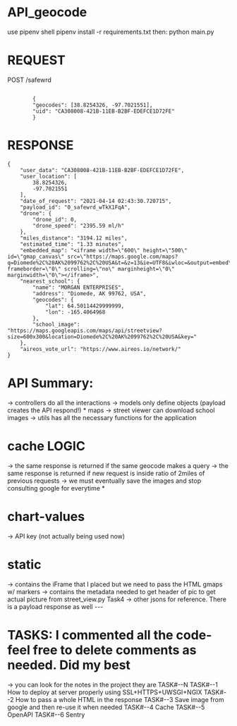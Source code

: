 # API_geocode
use pipenv shell
pipenv install -r requirements.txt
then: python main.py

# REQUEST
POST /safewrd
``` 

        {
        "geocodes": [38.8254326, -97.7021551],
        "uid": "CA308008-421B-11EB-B2BF-EDEFCE1D72FE"
        }
``` 


# RESPONSE
``` 
{
    "user_data": "CA308008-421B-11EB-B2BF-EDEFCE1D72FE",
    "user_location": [
        38.8254326,
        -97.7021551
    ],
    "date_of_request": "2021-04-14 02:43:30.720715",
    "payload_id": "0_safewrd_wTkX1FqA",
    "drone": {
        "drone_id": 0,
        "drone_speed": "2395.59 ml/h"
    },
    "miles_distance": "3194.12 miles",
    "estimated_time": "1.33 minutes",
    "embedded_map": "<iframe width=\"600\" height=\"500\" id=\"gmap_canvas\" src=\"https://maps.google.com/maps?q=Diomede%2C%20AK%2099762%2C%20USA&t=&z=13&ie=UTF8&iwloc=&output=embed\" frameborder=\"0\" scrolling=\"no\" marginheight=\"0\" marginwidth=\"0\"></iframe>",
    "nearest_school": {
        "name": "MORGAN ENTERPRISES",
        "address": "Diomede, AK 99762, USA",
        "geocodes": {
            "lat": 64.50114429999999,
            "lon": -165.4064968
        },
        "school_image": "https://maps.googleapis.com/maps/api/streetview?size=600x300&location=Diomede%2C%20AK%2099762%2C%20USA&key="
    },
    "aireos_vote_url": "https://www.aireos.io/network/"
}
``` 

# API Summary:
-> controllers do all the interactions
-> models only define objects (payload creates the API respond!) * maps 
-> street viewer can download school images
-> utils has all the necessary functions for the application

# cache LOGIC
-> the same response is returned if the same geocode makes a query
-> the same response is returned if new request is inside ratio of 2miles of previous requests
-> we must eventually save the images and stop consulting google for everytime * 

# chart-values 
-> API key (not actually being used now)

# static 
-> contains the iFrame that I placed but we need to pass the HTML gmaps w/ markers
-> contains the metadata needed to get header of pic to get actual picture from street_view.py Task4
-> other jsons for reference. There is a payload response as well --- 


# TASKS: I commented all the code- feel free to delete comments as needed. Did my best
-> you can look for the notes in the project they are TASK#--N 
TASK#--1 How to deploy at server properly using SSL+HTTPS+UWSGI+NGIX
TASK#--2 How to pass a whole HTML in the response
TASK#--3 Save image from google and then re-use it when needed
TASK#--4 Cache 
TASK#--5 OpenAPI
TASK#--6 Sentry